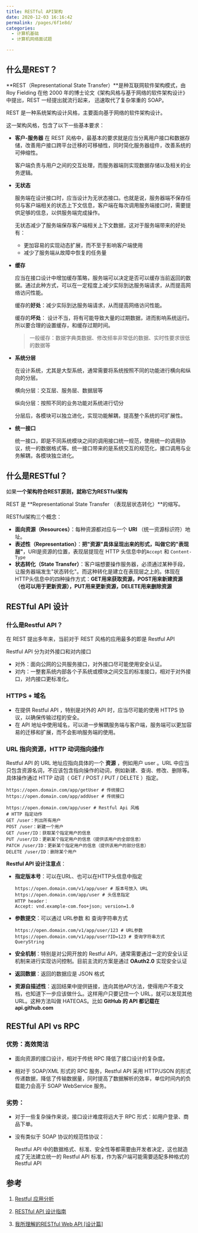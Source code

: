 ```yaml
---
title: RESTful API架构
date: 2020-12-03 16:16:42
permalink: /pages/6f1e8d/
categories: 
  - 计算机基础
  - 计算机网络面试题

---
```


## 什么是REST？

**REST（Representational State Transfer）**是种互联网软件架构模式，由 Roy Fielding 在他 2000 年的博士论文《架构风格与基于网络的软件架构设计》中提出，REST 一经提出就流行起来， 迅速取代了复杂笨重的 SOAP。



REST 是一种系统架构设计风格，主要面向基于网络的软件架构设计。

这一架构风格，包含了以下一些基本要求：

- **客户-服务器**
  在 REST 风格中，最基本的要求就是应当分离用户接口和数据存储，改善用户接口跨平台迁移的可移植性，同时简化服务器组件，改善系统的可伸缩性。
  
  客户端负责与用户之间的交互处理，而服务器端则实现数据存储以及相关的业务逻辑。
  
- **无状态**
  
  服务端在设计接口时，应当设计为无状态接口。也就是说，服务器端不保存任何与客户端相关的状态上下文信息，客户端在每次调用服务端接口时，需要提供足够的信息，以供服务端完成操作。
  
  无状态减少了服务端保存客户端相关上下文数据，这对于服务端带来的好处有：
  
  - 更加容易的实现动态扩展，而不至于影响客户端使用
  - 减少了服务端从故障中恢复的任务量
  
- **缓存**

  应当在接口设计中增加缓存策略，服务端可以决定是否可以缓存当前返回的数据。通过此种方式，可以在一定程度上减少实际到达服务端请求，从而提高网络访问性能。

  缓存的**好处**：减少实际到达服务端请求，从而提高网络访问性能。

  缓存的**坏处**： 设计不当，将有可能导致大量的过期数据，进而影响系统运行。所以要合理的设置缓存，和缓存过期时间。

  > 一般缓存：数据字典类数据、修改频率非常低的数据、实时性要求很低的数据等

- **系统分层**

  在设计系统，尤其是大型系统，通常需要将系统按照不同的功能进行横向和纵向的分层。

  横向分层：交互层、服务层、数据层等

  纵向分层：按照不同的业务功能对系统进行切分

  分层后，各模块可以独立进化，实现功能解耦，提高整个系统的可扩展性。

- **统一接口**

  统一接口，即是不同系统模块之间的调用接口统一规范，使用统一的调用协议，统一的数据格式等。统一接口带来的是系统交互的规范化，接口调用与业务解耦，各模块独立进化。

## 什么是RESTful？

如果**一个架构符合REST原则，就称它为RESTful架构**

REST 是 **Representational State Transfer （表现层状态转化）**的缩写。

RESTful架构三个概念：

- **面向资源（Resources）**：每种资源都对应与一个 **URI** （统一资源标识符）地址。
- **表述性（Representation）**：**把"资源"具体呈现出来的形式，叫做它的"表现层"**，URI是资源的位置，表现层提现在 HTTP 头信息中的`Accept` 和 `Content-Type`
- **状态转化（State Transfer）**：客户端想要操作服务器，必须通过某种手段，让服务器端发生"状态转化"。而这种转化是建立在表现层之上的。体现在 HTTP头信息中的四种操作方式：**GET用来获取资源，POST用来新建资源（也可以用于更新资源），PUT用来更新资源，DELETE用来删除资源**



## RESTful  API 设计

### 什么是Restful API？

在 REST 提出多年来，当前对于 REST 风格的应用最多的即是 Restful API 

Restful API 分为对外接口和对内接口

- 对外：面向公网的公共服务接口，对外接口尽可能使用安全认证。
- 对内：一整套系统内部各个子系统或模块之间交互的标准接口，相对于对外接口，对内接口更标准化。

### HTTPS + 域名

- 在提供 Restful API ，特别是对外的 API 时，应当尽可能的使用 HTTPS 协议，以确保传输过程的安全。
- 在 API 地址中使用域名，可以进一步解耦服务端与客户端，服务端可以更加容易的迁移和扩展，而不会影响服务端的使用。

### URL 指向资源，HTTP 动词指向操作

Restful API 的 URL 地址应指向具体的一个 **资源** ，例如用户 user 。URL 中应当只包含资源名词，不应该包含指向操作的动词，例如新建、查询、修改、删除等。具体操作通过 HTTP 动词（ GET / POST / PUT / DELETE ）指定。

```
https://open.domain.com/app/getUser # 传统接口
https://open.domain.com/app/addUser # 传统接口

https://open.domain.com/app/user # Restful Api 风格
# HTTP 指定动作
GET /user：列出所有用户
POST /user：新建一个用户
GET /user/ID：获取某个指定用户的信息
PUT /user/ID：更新某个指定用户的信息（提供该用户的全部信息）
PATCH /user/ID：更新某个指定用户的信息（提供该用户的部分信息）
DELETE /user/ID：删除某个用户
```

**Restful API 设计注意点**：

- **指定版本号**：可以在URL、也可以在HTTP头信息中指定

  ```
  https://open.domain.com/v1/app/user # 版本号放入 URL
  https://open.domain.com/app/user # 头信息指定
  HTTP header：
  Accept: vnd.example-com.foo+json; version=1.0
  ```

- **参数提交**：可以通过 URL参数 和 查询字符串方式

  ```
  https://open.domain.com/v1/app/user/123 # URL参数
  https://open.domain.com/v1/app/user?ID=123 # 查询字符串方式 QueryString
  ```

- **安全机制**：特别是对公网开放的 Restful API，通常需要通过一定的安全认证机制来进行实现访问控制。目前主流的方案是通过 **OAuth2.0** 实现安全认证

- **返回数据**：返回的数据应是 JSON 格式

- **资源自描述性**：返回结果中提供链接，连向其他API方法，使得用户不查文档，也知道下一步应该做什么。这样用户只要记住一个 URL，就可以发现其他 URL。这种方法叫做 HATEOAS。比如 **GitHub 的 API 都记载在 api.github.com**

  

## RESTful API vs RPC

### 优势：高效简洁

- 面向资源的接口设计，相对于传统 RPC 降低了接口设计的复杂度。

- 相对于 SOAP/XML 形式的 RPC 服务，Restful API 采用 HTTP/JSON 的形式传递数据，降低了传输数据量，同时提高了数据解析的效率，单位时间内的负载能力会高于 SOAP WebService 服务。

### 劣势：

- 对于一些复杂操作来说，接口设计难度将远大于 RPC 形式：如用户登录、商品下单。

- 没有类似于 SOAP 协议的规范性协议：

  Restful API 中的数据格式、标准、安全性等都需要由开发者决定，这也就造成了无法建立统一的 Restful API 标准，作为客户端可能需要适配多种格式的 Restful API

## 参考

1. [Restful 应用分析](https://segmentfault.com/a/1190000006735330)

2. [RESTful API 设计指南](http://www.ruanyifeng.com/blog/2014/05/restful_api.html)

3. [我所理解的RESTful Web API [设计篇]](https://www.cnblogs.com/artech/p/restful-web-api-02.html)